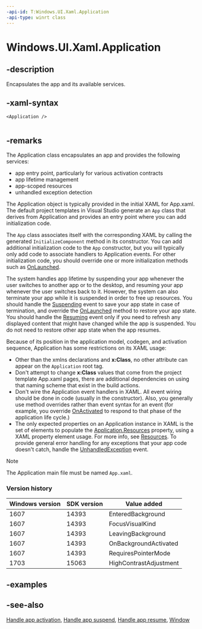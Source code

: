 ```yaml
---
-api-id: T:Windows.UI.Xaml.Application
-api-type: winrt class
---
```


<!-- Class syntax.
public class Application : Windows.UI.Xaml.IApplication, Windows.UI.Xaml.IApplication2, Windows.UI.Xaml.IApplicationOverrides, Windows.UI.Xaml.IApplicationOverrides2
-->

# Windows.UI.Xaml.Application

## -description
Encapsulates the app and its available services.



## -xaml-syntax
```xaml
<Application />
 
```


## -remarks
The Application class encapsulates an app and provides the following services: 
+ app entry point, particularly for various activation contracts
+ app lifetime management
+ app-scoped resources
+ unhandled exception detection

The Application object is typically provided in the initial XAML for App.xaml. The default project templates in Visual Studio generate an `App` class that derives from Application and provides an entry point where you can add initialization code.

The `App` class associates itself with the corresponding XAML by calling the generated `InitializeComponent` method in its constructor. You can add additional initialization code to the `App` constructor, but you will typically only add code to associate handlers to Application events. For other initialization code, you should override one or more initialization methods such as [OnLaunched](application_onlaunched_859642554.md).

The system handles app lifetime by suspending your app whenever the user switches to another app or to the desktop, and resuming your app whenever the user switches back to it. However, the system can also terminate your app while it is suspended in order to free up resources. You should handle the [Suspending](application_suspending.md) event to save your app state in case of termination, and override the [OnLaunched](application_onlaunched_859642554.md) method to restore your app state. You should handle the [Resuming](application_resuming.md) event only if you need to refresh any displayed content that might have changed while the app is suspended. You do not need to restore other app state when the app resumes.

Because of its position in the application model, codegen, and activation sequence, Application has some restrictions on its XAML usage:

+ Other than the xmlns declarations and **x:Class**, no other attribute can appear on the `Application` root tag.
+ Don't attempt to change **x:Class** values that come from the project template App.xaml pages, there are additional dependencies on using that naming scheme that exist in the build actions.
+ Don't wire the Application event handlers in XAML. All event wiring should be done in code (usually in the constructor). Also, you generally use method overrides rather than event syntax for an event (for example, you override [OnActivated](application_onactivated_603737819.md) to respond to that phase of the application life cycle.)
+ The only expected properties on an Application instance in XAML is the set of elements to populate the [Application.Resources](application_resources.md) property, using a XAML property element usage. For more info, see [Resources](application_resources.md).
To provide general error handling for any exceptions that your app code doesn't catch, handle the [UnhandledException](application_unhandledexception.md) event.

> [!NOTE]
> The Application main file must be named `App.xaml`.

### Version history

| Windows version | SDK version | Value added |
| -- | -- | -- |
| 1607 | 14393 | EnteredBackground |
| 1607 | 14393 | FocusVisualKind |
| 1607 | 14393 | LeavingBackground |
| 1607 | 14393 | OnBackgroundActivated |
| 1607 | 14393 | RequiresPointerMode |
| 1703 | 15063 | HighContrastAdjustment |

## -examples

## -see-also
[Handle app activation](/windows/uwp/launch-resume/activate-an-app), [Handle app suspend](/windows/uwp/launch-resume/suspend-an-app), [Handle app resume](/windows/uwp/launch-resume/resume-an-app), [Window](window.md)
